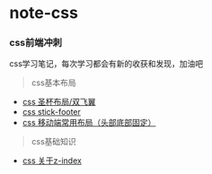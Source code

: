 # note-css
### css前端冲刺<br>

css学习笔记，每次学习都会有新的收获和发现，加油吧

> css基本布局
* [css 圣杯布局/双飞翼](https://github.com/MrWeilian/note-css/issues/1)<br>
* [css stick-footer](https://github.com/MrWeilian/note-css/issues/2)<br>
* [css 移动端常用布局（头部底部固定）](https://github.com/MrWeilian/note-css/issues/3)<br>

> css基础知识
* [css 关于z-index](https://github.com/MrWeilian/note-css/issues/4)<br>
